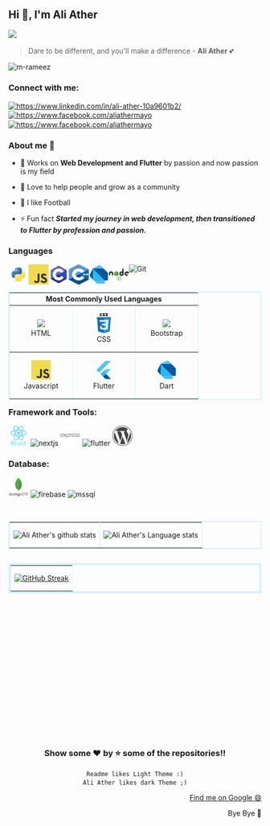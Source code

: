 ## Hi 👋, I'm Ali Ather 

<!-- HeadLine !-->
<img src="https://readme-typing-svg.herokuapp.com?font=Algerians&color=FF3A61&width=500&lines=I+am+a+Web+Developer+and+Flutter+Developer....">
    
> Dare to be different, and you'll make a difference - **Ali Ather** 💕


<!--Profile views counter API!-->
<img src="https://komarev.com/ghpvc/?username=AliAtherAyyubi&label=visitors&color=FF3A61&style=flat" alt="m-rameez" />


<h3 align="left">Connect with me:</h3>

<p align="left">
<a href="https://www.linkedin.com/in/ali-ather-10a9601b2/" target="_blank"><img align="center" src="https://raw.githubusercontent.com/rahuldkjain/github-profile-readme-generator/master/src/images/icons/Social/linked-in-alt.svg" alt="https://www.linkedin.com/in/ali-ather-10a9601b2/" height="30" width="40" />
</a><a href="https://www.facebook.com/aliathermayo" target="_blank"><img align="center" src="https://raw.githubusercontent.com/rahuldkjain/github-profile-readme-generator/master/src/images/icons/Social/github.svg" alt="https://www.facebook.com/aliathermayo" height="30" width="40" /></a>
  <a href="https://github.com/AliAtherAyyubi" target="_blank"><img align="center" src="https://raw.githubusercontent.com/rahuldkjain/github-profile-readme-generator/master/src/images/icons/Social/facebook.svg" alt="https://www.facebook.com/aliathermayo" height="30" width="40" /></a> 
  

</p>

### About me 🚀
- 🌱 Works on **Web Development and Flutter** by passion and now passion is my field
- 👯 Love to help people and grow as a community
- 👣 I like Football

- ⚡ Fun fact ***Started my journey in web development, then transitioned to Flutter by profession and passion.***

<h3 align="left">Languages</h3>

<!-- Row 1 -->

<p align="left">
  <img width="40" height="40" align="left" src="https://raw.githubusercontent.com/github/explore/80688e429a7d4ef2fca1e82350fe8e3517d3494d/topics/python/python.png" alt="Python">
  <img width="40" height="40" align="left" src="https://raw.githubusercontent.com/github/explore/80688e429a7d4ef2fca1e82350fe8e3517d3494d/topics/javascript/javascript.png" alt="JavaScript">
  <img width="40" height="40" align="left" src="https://github.com/Aakarsh-B/trying-repos/blob/master/c-programming.png" alt="C">
  <img width="40" height="40" align="left" src="https://github.com/Aakarsh-B/trying-repos/blob/master/c++.png" alt="C++">
  <img width="40" height="40" align="left" src="https://raw.githubusercontent.com/github/explore/80688e429a7d4ef2fca1e82350fe8e3517d3494d/topics/dart/dart.png" />
  <img width="40" height="40" align="left" src="https://raw.githubusercontent.com/devicons/devicon/master/icons/nodejs/nodejs-original-wordmark.svg" alt="Node.js">
  <img width="40" height="40" align="left" src="https://www.vectorlogo.zone/logos/git-scm/git-scm-icon.svg" alt="Git">
  
</p>

<!-- Most Commonly Used Languages -->

<div align="center">
    <table align="right" border="2" bordercolor="#d6f0fc">
        <th colspan="3" >Most Commonly Used Languages</th>
        <tr>
            <td align="center" width="110" height="87">
                <img src="https://raw.githubusercontent.com/dustin100/dustin100/master/assests/html5-original.svg" width="40px"/>
                <br /> HTML
            </td>
            <td align="center" width="110" height="87">
                 <img src="https://raw.githubusercontent.com/devicons/devicon/master/icons/css3/css3-original-wordmark.svg" alt="css3" width="40" height="40"/>
                <br /> CSS
            </td>
            <td align="center" width="110" height="87">
                <img src="https://raw.githubusercontent.com/dustin100/dustin100/master/assests/bootstrap-plain.svg" width="40px"/>
                <br /> Bootstrap
            </td>
        </tr>
        <tr>
            <td align="center" width="110" height="87">
                <img src="https://raw.githubusercontent.com/devicons/devicon/master/icons/javascript/javascript-original.svg" alt="javascript"width="40px"/>
                <br /> Javascript
            </td>
            <td align="center" width="110" height="87">
                <img src="https://raw.githubusercontent.com/github/explore/80688e429a7d4ef2fca1e82350fe8e3517d3494d/topics/flutter/flutter.png" width="40px"/>
                <br /> Flutter
            </td>
            <td align="center" width="110" height="87">
                <img src="https://raw.githubusercontent.com/github/explore/80688e429a7d4ef2fca1e82350fe8e3517d3494d/topics/dart/dart.png" width="40px"/>
                <br /> Dart
            </td>
        </tr>
    </table>
</div>
<br><br>

### Framework and Tools:

<!-- Row 1 -->
<p>
  <img width="40" height="40" src="https://raw.githubusercontent.com/devicons/devicon/master/icons/react/react-original-wordmark.svg" alt="react"  />
  <img  width="40" height="40" src="https://cdn.worldvectorlogo.com/logos/nextjs-2.svg" alt="nextjs"/>
  <img  width="40" height="40" src="https://raw.githubusercontent.com/devicons/devicon/master/icons/express/express-original-wordmark.svg" alt="express" />
  <img  width="40" height="40" src="https://www.vectorlogo.zone/logos/flutterio/flutterio-icon.svg" alt="flutter"/>
  <img  width="40" height="40" src="https://raw.githubusercontent.com/github/explore/80688e429a7d4ef2fca1e82350fe8e3517d3494d/topics/wordpress/wordpress.png" alt="wordpress" />
</p>
    
### Database:
<p>
<img width="40" height="40" src="https://raw.githubusercontent.com/devicons/devicon/master/icons/mongodb/mongodb-original-wordmark.svg" alt="mongodb" />
<img width="40" height="40" src="https://www.vectorlogo.zone/logos/firebase/firebase-icon.svg" alt="firebase" />
<img width="40" height="40" src="https://www.svgrepo.com/show/303229/microsoft-sql-server-logo.svg" alt="mssql"/>
</p>

<br>

<table align="right" border="2" bordercolor="#D6F0FC">
  <tr>
    <td>  
        
![Ali Ather's github stats](https://github-readme-stats.vercel.app/api?username=AliAtherAyyubi&theme=buefy&show_icons=true&hide_border=true) 
        
    
<td>
    
![Ali Ather's Language stats](https://github-readme-stats-eight-theta.vercel.app/api/top-langs/?username=AliAtherAyyubi&theme=buefy&layout=compact&langs_count=8&hide_border=true)   
</td>       
   </tr> 
</table>



<!-- </br>
<table align="right" border="2" bordercolor="#D6F0FC">
<tr>
 <b align ="left">🏆 GitHub Profile Trophy: </b> 
 </tr> 
    <tr>
 <a href="https://github.com/AliAtherAyyubi">
 <img width = 600 src="https://github-profile-trophy.vercel.app/?username=AliAtherAyyubi&theme=D6F0FC"/>
 </a> 
 </tr> 
 </table> -->





<table align="right" border="4" bordercolor="#D6F0FC">
<tr>
    <td>
        
[![GitHub Streak](https://streak-stats.demolab.com?user=AliAtherAyyubi&theme=buefy&hide_border=true)](https://git.io/streak-stats)        

</td>

    
</tr>
</table>
 


</details>
</br></br></br></br></br></br></br></br></br></br></br></br></br></br></br></br></br></br></br></br></br></br></br></br></br></br>
    
<div align="center">

<span align="center">

### Show some ❤️ by ⭐️ some of the repositories!!
</span>


`Readme likes Light Theme :)`
</br>
`Ali Ather likes dark Theme ;)`

<div align="right">
    <a href="https://www.google.com/search?q=AliAtherAyyubi&oq=zapeeo&aqs=chrome.1.69i60j69i59j69i57j0i10j69i60l3j69i65.4133j0j4&sourceid=chrome&ie=UTF-8"> Find me on Google 😄</a>
    <p>Bye Bye 💜 </p>
</div>


</div>

